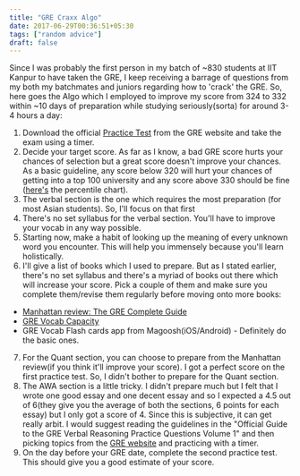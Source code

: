 ```yaml
---
title: "GRE Craxx Algo"
date: 2017-06-29T00:36:51+05:30
tags: ["random advice"]
draft: false
---
```


Since I was probably the first person in my batch of ~830 students at IIT Kanpur to have taken the GRE, I keep receiving a barrage of questions from my both my batchmates and juniors regarding how to 'crack' the GRE. So, here goes the Algo which I employed to improve my score from 324 to 332 within ~10 days of preparation while studying seriously(sorta) for around 3-4 hours a day:

1. Download the official [Practice Test](https://www.ets.org/gre/revised_general/prepare/powerprep/) from the GRE website and take the exam using a timer.
2. Decide your target score. As far as I know, a bad GRE score hurts your chances of selection but a great score doesn't improve your chances. As a basic guideline, any score below 320 will hurt your chances of getting into a top 100 university and any score above 330 should be fine ([here's](https://www.ets.org/s/gre/pdf/gre_guide_table1a.pdf) the percentile chart).
3. The verbal section is the one which requires the most preparation (for most Asian students). So, I'll focus on that first
4. There's no set syllabus for the verbal section. You'll have to improve your vocab in any way possible.
5. Starting now, make a habit of looking up the meaning of every unknown word you encounter. This will help you immensely because you'll learn holistically.
6. I'll give a list of books which I used to prepare. But as I stated earlier, there's no set syllabus and there's a myriad of books out there which will increase your score. Pick a couple of them and make sure you complete them/revise them regularly before moving onto more books:
  * [Manhattan review: The GRE Complete Guide](http://www.amazon.in/dp/9332537860/ref=cm_sw_r_cp_dp_T1_qarvzb42BC29H)
  * [GRE Vocab Capacity](https://www.amazon.in/dp/B008BA9CUA/ref=cm_sw_r_cp_dp_T1_6brvzb75DPJ4B)
  * GRE Vocab Flash cards app from Magoosh(iOS/Android) - Definitely do the basic ones.
7. For the Quant section, you can choose to prepare from the Manhattan review(if you think it'll improve your score). I got a perfect score on the first practice test. So, I didn't bother to prepare for the Quant section.
8. The AWA section is a little tricky. I didn't prepare much but I felt that I wrote one good essay and one decent essay and so I expected a 4.5 out of 6(they give you the average of both the sections, 6 points for each essay) but I only got a score of 4. Since this is subjective, it can get really arbit. I would suggest reading the guidelines in the "Official Guide to the GRE Verbal Reasoning Practice Questions Volume 1" and then picking topics from the [GRE website](https://www.ets.org/gre/revised_general/prepare/analytical_writing/) and practicing with a timer.
9. On the day before your GRE date, complete the second practice test. This should give you a good estimate of your score.

